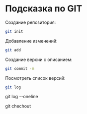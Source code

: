 # Подсказка по GIT

Создание репозитория:
```sh
git init
```
Добавление изменений:
```sh
git add
```
Создание версии с описанием:
```sh
git commit -m
```
Посмотреть список версий:
```sh
git log
```
git log --oneline

git chechout
